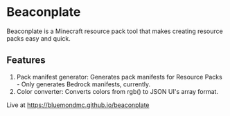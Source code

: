 # Beaconplate
Beaconplate is a Minecraft resource pack tool that makes creating resource packs easy and quick.

## Features
1. Pack manifest generator: Generates pack manifests for Resource Packs - Only generates Bedrock manifests, currently.
2. Color converter: Converts colors from rgb() to JSON UI's array format.

Live at https://bluemondmc.github.io/beaconplate
